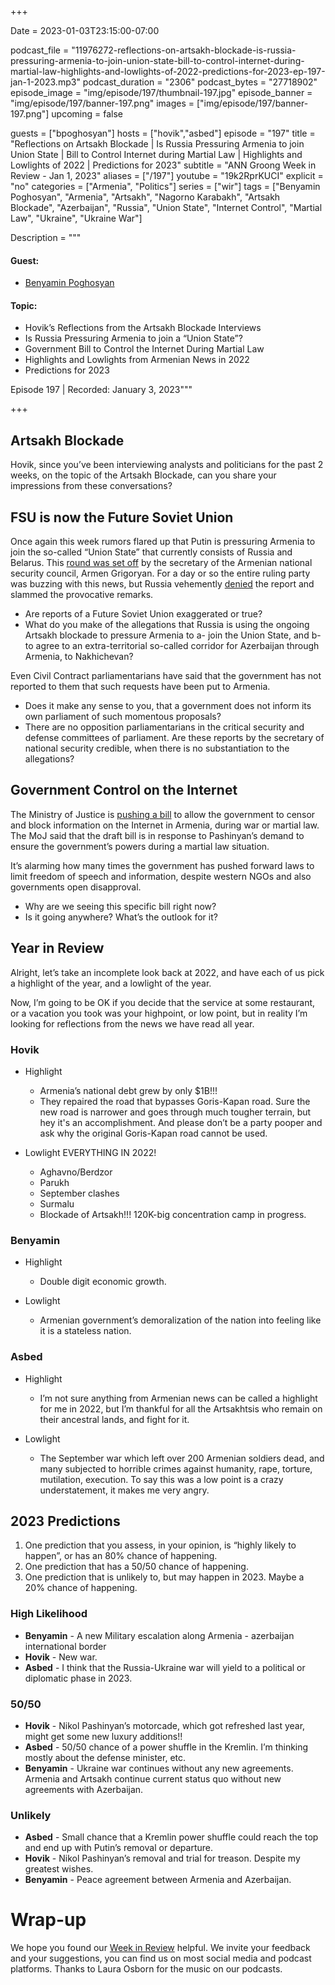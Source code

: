 +++

Date = 2023-01-03T23:15:00-07:00

podcast_file = "11976272-reflections-on-artsakh-blockade-is-russia-pressuring-armenia-to-join-union-state-bill-to-control-internet-during-martial-law-highlights-and-lowlights-of-2022-predictions-for-2023-ep-197-jan-1-2023.mp3"
podcast_duration = "2306"
podcast_bytes = "27718902"
episode_image = "img/episode/197/thumbnail-197.jpg"
episode_banner = "img/episode/197/banner-197.png"
images = ["img/episode/197/banner-197.png"]
upcoming = false

guests = ["bpoghosyan"]
hosts = ["hovik","asbed"]
episode = "197"
title = "Reflections on Artsakh Blockade | Is Russia Pressuring Armenia to join Union State | Bill to Control Internet during Martial Law | Highlights and Lowlights of 2022 | Predictions for 2023"
subtitle = "ANN Groong Week in Review - Jan 1, 2023"
aliases = ["/197"]
youtube = "19k2RprKUCI"
explicit = "no"
categories = ["Armenia", "Politics"]
series = ["wir"]
tags = ["Benyamin Poghosyan", "Armenia", "Artsakh", "Nagorno Karabakh", "Artsakh Blockade", "Azerbaijan", "Russia", "Union State", "Internet Control", "Martial Law", "Ukraine", "Ukraine War"]

Description = """

#### Guest:
* [Benyamin Poghosyan](/guest/bpoghosyan)

#### Topic:
* Hovik’s Reflections from the Artsakh Blockade Interviews
* Is Russia Pressuring Armenia to join a “Union State”?
* Government Bill to Control the Internet During Martial Law
* Highlights and Lowlights from Armenian News in 2022
* Predictions for 2023


Episode 197 | Recorded: January 3, 2023"""

+++

## Artsakh Blockade

Hovik, since you’ve been interviewing analysts and politicians for the past 2 weeks, on the topic of the Artsakh Blockade, can you share your impressions from these conversations?


## FSU is now the Future Soviet Union

Once again this week rumors flared up that Putin is pressuring Armenia to join the so-called “Union State” that currently consists of Russia and Belarus. This [round was set off](https://www.azatutyun.am/a/32195524.html) by the secretary of the Armenian national security council, Armen Grigoryan. For a day or so the entire ruling party was buzzing with this news, but Russia vehemently [denied](https://www.azatutyun.am/a/32197595.html) the report and slammed the provocative remarks.

* Are reports of a Future Soviet Union exaggerated or true?
* What do you make of the allegations that Russia is using the ongoing Artsakh blockade to pressure Armenia to a- join the Union State, and b- to agree to an extra-territorial so-called corridor for Azerbaijan through Armenia, to Nakhichevan?

Even Civil Contract parliamentarians have said that the government has not reported to them that such requests have been put to Armenia.

* Does it make any sense to you, that a government does not inform its own parliament of such momentous proposals?
* There are no opposition parliamentarians in the critical security and defense committees of parliament. Are these reports by the secretary of national security credible, when there is no substantiation to the allegations?


## Government Control on the Internet

The Ministry of Justice is [pushing a bill](https://www.azatutyun.am/a/32197211.html) to allow the government to censor and block information on the Internet in Armenia, during war or martial law. The MoJ said that the draft bill is in response to Pashinyan’s demand to ensure the government’s powers during a martial law situation.

It’s alarming how many times the government has pushed forward laws to limit freedom of speech and information, despite western NGOs and also governments open disapproval.

* Why are we seeing this specific bill right now?
* Is it going anywhere? What’s the outlook for it?


## Year in Review

Alright, let’s take an incomplete look back at 2022, and have each of us pick a highlight of the year, and a lowlight of the year.

Now, I’m going to be OK if you decide that the service at some restaurant, or a vacation you took was your highpoint, or low point, but in reality I’m looking for reflections from the news we have read all year.


### Hovik

* Highlight
    * Armenia’s national debt grew by only $1B!!!
    * They repaired the road that bypasses Goris-Kapan road. Sure the new road is narrower and goes through much tougher terrain, but hey it's an accomplishment. And please don’t be a party pooper and ask why the original Goris-Kapan road cannot be used.

* Lowlight EVERYTHING IN 2022!
    * Aghavno/Berdzor
    * Parukh
    * September clashes
    * Surmalu
    * Blockade of Artsakh!!! 120K-big concentration camp in progress.


### Benyamin

* Highlight
    * Double digit economic growth.

* Lowlight
    * Armenian government’s demoralization of the nation into feeling like it is a stateless nation.


### Asbed

* Highlight
    * I’m not sure anything from Armenian news can be called a highlight for me in 2022, but I’m thankful for all the Artsakhtsis who remain on their ancestral lands, and fight for it.

* Lowlight
    * The September war which left over 200 Armenian soldiers dead, and many subjected to horrible crimes against humanity, rape, torture, mutilation, execution. To say this was a low point is a crazy understatement, it makes me very angry.


## 2023 Predictions

1. One prediction that you assess, in your opinion, is “highly likely to happen”, or has an 80% chance of happening.
2. One prediction that has a 50/50 chance of happening.
3. One prediction that is unlikely to, but may happen in 2023. Maybe a 20% chance of happening.


### High Likelihood

* **Benyamin** - A new Military escalation along Armenia - azerbaijan international border
* **Hovik** - New war.
* **Asbed** - I think that the Russia-Ukraine war will yield to a political or diplomatic phase in 2023.


### 50/50

* **Hovik** - Nikol Pashinyan’s motorcade, which got refreshed last year, might get some new luxury additions!!
* **Asbed** - 50/50 chance of a power shuffle in the Kremlin. I’m thinking mostly about the defense minister, etc.
* **Benyamin** - Ukraine war continues without any new agreements. Armenia and Artsakh continue current status quo without new agreements with Azerbaijan.


### Unlikely

* **Asbed** - Small chance that a Kremlin power shuffle could reach the top and end up with Putin’s removal or departure.
* **Hovik** - Nikol Pashinyan’s removal and trial for treason. Despite my greatest wishes.
* **Benyamin** - Peace agreement between Armenia and Azerbaijan.


# Wrap-up

We hope you found our [Week in Review](/series/wir) helpful. We invite your feedback and your suggestions, you can find us on most social media and podcast platforms. Thanks to Laura Osborn for the music on our podcasts.
